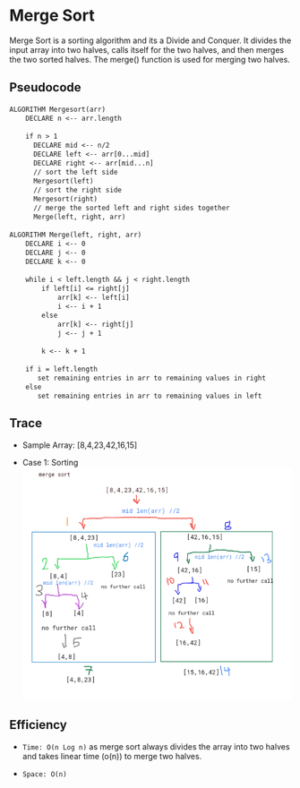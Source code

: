 # Merge Sort

Merge Sort is a sorting algorithm and its a Divide and Conquer. It divides the input array into two halves, calls itself for the two halves, and then merges the two sorted halves. The merge() function is used for merging two halves.

## Pseudocode

```
ALGORITHM Mergesort(arr)
    DECLARE n <-- arr.length

    if n > 1
      DECLARE mid <-- n/2
      DECLARE left <-- arr[0...mid]
      DECLARE right <-- arr[mid...n]
      // sort the left side
      Mergesort(left)
      // sort the right side
      Mergesort(right)
      // merge the sorted left and right sides together
      Merge(left, right, arr)

ALGORITHM Merge(left, right, arr)
    DECLARE i <-- 0
    DECLARE j <-- 0
    DECLARE k <-- 0

    while i < left.length && j < right.length
        if left[i] <= right[j]
            arr[k] <-- left[i]
            i <-- i + 1
        else
            arr[k] <-- right[j]
            j <-- j + 1

        k <-- k + 1

    if i = left.length
       set remaining entries in arr to remaining values in right
    else
       set remaining entries in arr to remaining values in left
```

## Trace

- Sample Array: [8,4,23,42,16,15]

- Case 1: Sorting
![sorting](/code401/merge-sort/mergesort_viso.png)

## Efficiency

- ```Time: O(n Log n)``` as merge sort always divides the array into two halves and takes linear time (o(n)) to merge two halves.

- ```Space: O(n)```
